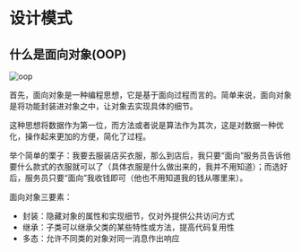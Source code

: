 # 设计模式

## 什么是面向对象(OOP)

![oop](/oop.png)

首先，面向对象是一种编程思想，它是基于面向过程而言的。简单来说，面向对象是将功能封装进对象之中，让对象去实现具体的细节。

这种思想将数据作为第一位，而方法或者说是算法作为其次，这是对数据一种优化，操作起来更加的方便，简化了过程。

举个简单的栗子：我要去服装店买衣服，那么到店后，我只要“面向”服务员告诉他要什么款式的衣服就可以了（具体衣服是什么做出来的，我并不用知道）；而选好后，服务员只要“面向”我收钱即可（他也不用知道我的钱从哪里来）。

面向对象三要素：

- 封装：隐藏对象的属性和实现细节，仅对外提供公共访问方式
- 继承：子类可以继承父类的某些特性或方法，提高代码复用性
- 多态：允许不同类的对象对同一消息作出响应
